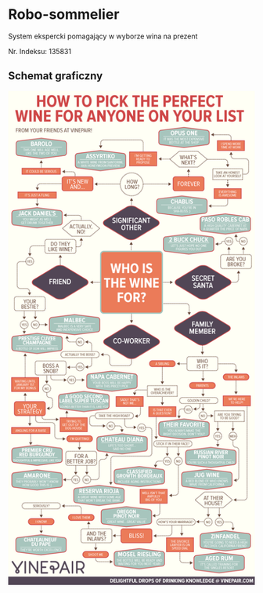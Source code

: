 # Robo-sommelier
 System ekspercki pomagający w wyborze wina na prezent

Nr. Indeksu: 135831

## Schemat graficzny
![schemat decyzyjny na podstawie którego stworzono projekt](https://github.com/CE3DA6C/Robo-sommelier/blob/main/wine_gift_flowchart.webp)
